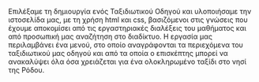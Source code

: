  Επιλέξαμε τη δημιουργία ενός Ταξιδιωτικού Οδηγού και υλοποιήσαμε την ιστοσελίδα μας, με τη χρήση html και css, βασιζόμενοι στις γνώσεις που έχουμε αποκομίσει από τις 
 εργαστηριακές διαλέξεις του μαθήματος και από προσωπική μας αναζήτηση στο διαδίκτυο. Η εργασία μας περιλαμβάνει ένα μενού, στο οποίο αναγράφονται τα περιεχόμενα του ταξιδιωτικού 
 μας οδηγού και από τα οποία ο επισκέπτης μπορεί να ανακαλύψει όλα όσα χρειάζεται για ένα ολοκληρωμένο ταξίδι στο νησί της Ρόδου.
